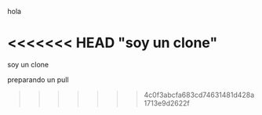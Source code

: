 hola

<<<<<<< HEAD
"soy un clone"
=======
soy un clone

preparando un pull
>>>>>>> 4c0f3abcfa683cd74631481d428a1713e9d2622f
